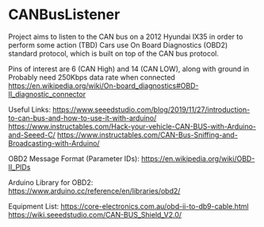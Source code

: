 # CANBusListener

Project aims to listen to the CAN bus on a 2012 Hyundai IX35 in order to perform some action (TBD)
Cars use On Board Diagnostics (OBD2) standard protocol, which is built on top of the CAN bus protocol.

Pins of interest are 6 (CAN High) and 14 (CAN LOW), along with ground in 
Probably need 250Kbps data rate when connected
https://en.wikipedia.org/wiki/On-board_diagnostics#OBD-II_diagnostic_connector

Useful Links:
https://www.seeedstudio.com/blog/2019/11/27/introduction-to-can-bus-and-how-to-use-it-with-arduino/
https://www.instructables.com/Hack-your-vehicle-CAN-BUS-with-Arduino-and-Seeed-C/
https://www.instructables.com/CAN-Bus-Sniffing-and-Broadcasting-with-Arduino/

OBD2 Message Format (Parameter IDs):
https://en.wikipedia.org/wiki/OBD-II_PIDs

Arduino Library for OBD2:
https://www.arduino.cc/reference/en/libraries/obd2/

Equipment List:
https://core-electronics.com.au/obd-ii-to-db9-cable.html
https://wiki.seeedstudio.com/CAN-BUS_Shield_V2.0/
